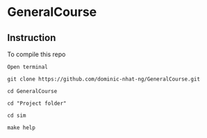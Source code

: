 # GeneralCourse


## Instruction

To compile this repo
```
Open terminal

git clone https://github.com/dominic-nhat-ng/GeneralCourse.git

cd GeneralCourse

cd "Project folder"

cd sim

make help


```

